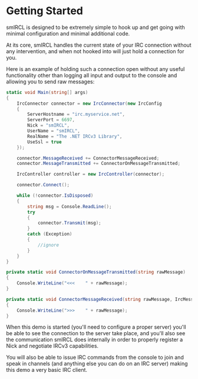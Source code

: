# Getting Started
smIRCL is designed to be extremely simple to hook up and get going with minimal configuration and minimal additional code.

At its core, smIRCL handles the current state of your IRC connection without any intervention, and when not hooked into will just hold a connection for you.

Here is an example of holding such a connection open without any useful functionality other than logging all input and output to the console and allowing you to send raw messages:

```csharp
static void Main(string[] args)
{
    IrcConnector connector = new IrcConnector(new IrcConfig
    {
        ServerHostname = "irc.myservice.net",
        ServerPort = 6697,
        Nick = "smIRCL",
        UserName = "smIRCL",
        RealName = "The .NET IRCv3 Library",
        UseSsl = true
    });

    connector.MessageReceived += ConnectorMessageReceived;
    connector.MessageTransmitted += ConnectorOnMessageTransmitted;

    IrcController controller = new IrcController(connector);

    connector.Connect();

    while (!connector.IsDisposed)
    {
        string msg = Console.ReadLine();
        try
        {
            connector.Transmit(msg);
        }
        catch (Exception)
        {
            //ignore
        }
    }
}

private static void ConnectorOnMessageTransmitted(string rawMessage)
{
    Console.WriteLine("<<<    " + rawMessage);
}

private static void ConnectorMessageReceived(string rawMessage, IrcMessage message)
{
    Console.WriteLine(">>>    " + rawMessage);
}
```

When this demo is started (you'll need to configure a proper server) you'll be able to see the connection to the server take place, and you'll also see the communication smIRCL does internally in order to properly register a Nick and negotiate IRCv3 capabilities.

You will also be able to issue IRC commands from the console to join and speak in channels (and anything else you can do on an IRC server) making this demo a very basic IRC client.